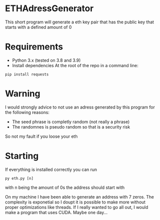 # ETHAdressGenerator

This short program will generate a eth key pair that has the public key that starts with a defined amount of 0

# Requirements

 * Python 3.x (tested on 3.8 and 3.9)
 * Install dependencies
At the root of the repo in a command line:
```
pip install requests
```


# Warning
I would strongly advice to not use an adress generated by this program for the following reasons:
 * The seed phrase is completly random (not really a phrase)
 * The randomnes is pseudo random so that is a security risk
 
So not my fault if you loose your eth

# Starting

If everything is installed correctly you can run

```
py eth.py [n]
```

with n being the amount of 0s the address should start with

On my machine I have been able to generate an address with 7 zeros. The complexity is exponetial so I doupt it is possible to make more without proper optimizations like threads. If I really wanted to go all out, I would make a program that uses CUDA. Maybe one day...

 